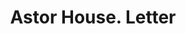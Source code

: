 ---
doi: 10.7916/D8PV7XD2
date_other: '1890'
date_other_textual: 1890-1899
form: correspondence
genre:
- Letters (correspondence)
name:
- Astor House
object_in_context_url: https://biggert.cul.columbia.edu/items/view/ave_biggert_00950
subject_hierarchical_geographic:
- New York, New York, United States
subject_name:
- Astor House
title: Astor House. Letter
sort_title: Astor House. Letter
call_number: ave_biggert_00950
coordinates:
- 40.71277777777778,-74.00583333333333
pid: ave_biggert_00950
identifiers: ave_biggert_00950
thumbnail: https://derivativo-2.library.columbia.edu/iiif/2/ldpd:344480/full/!256,256/0/native.jpg
permalink: "/items/ave_biggert_00950/"
layout: iiif-image-page
---
